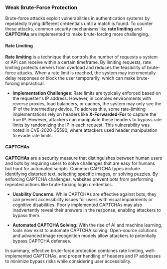 ### Weak Brute-Force Protection

Brute-force attacks exploit vulnerabilities in authentication systems by repeatedly trying different credentials until a match is found. To counter these attacks, common security mechanisms like **rate limiting** and **CAPTCHAs** are implemented to make brute-forcing more challenging.

#### Rate Limiting

**Rate limiting** is a technique that controls the number of requests a system or API can receive within a certain timeframe. By limiting requests, rate limiting protects servers from overload and reduces the feasibility of brute-force attacks. When a rate limit is reached, the system may incrementally delay responses or block the user temporarily, which can make brute-forcing impractical.

- **Implementation Challenges**: Rate limits are typically enforced based on the requester's IP address. However, in complex environments with reverse proxies, load balancers, or caches, the system may only see the IP of the intermediary device. To address this, some rate-limiting implementations rely on headers like **X-Forwarded-For** to capture the true IP. However, attackers can manipulate these headers to bypass rate limits by randomizing the IP in each request. This vulnerability was noted in CVE-2020-35590, where attackers used header manipulation to evade rate limits.

#### CAPTCHAs

**CAPTCHAs** are a security measure that distinguishes between human users and bots by requiring users to solve challenges that are easy for humans but hard for automated scripts. Common CAPTCHA types include identifying distorted text, selecting specific images, or solving puzzles. By enforcing CAPTCHA challenges, websites prevent bots from performing repeated actions like brute-forcing login credentials.

- **Usability Concerns**: While CAPTCHAs are effective against bots, they can present accessibility issues for users with visual impairments or cognitive disabilities. Poorly implemented CAPTCHAs may also inadvertently reveal their answers in the response, enabling attackers to bypass them.

- **Automated CAPTCHA Solving**: With the rise of AI and machine learning, tools now exist to automate CAPTCHA solving. Open-source solutions and advanced image recognition models allow attackers to potentially bypass CAPTCHA defenses.

In summary, effective brute-force protection combines rate limiting, well-implemented CAPTCHAs, and proper handling of headers and IP addresses to minimize bypass risks while considering user accessibility.
